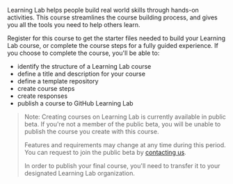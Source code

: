 Learning Lab helps people build real world skills through hands-on activities. This course streamlines the course building process, and gives you all the tools you need to help others learn. 

Register for this course to get the starter files needed to build your Learning Lab course, or complete the course steps for a fully guided experience. If you choose to complete the course, you'll be able to:
- identify the structure of a Learning Lab course
- define a title and description for your course
- define a template repository
- create course steps
- create responses
- publish a course to GitHub Learning Lab

> Note: Creating courses on Learning Lab is currently available in public beta. If you're not a member of the public beta, you will be unable to publish the course you create with this course.
>
> Features and requirements may change at any time during this period. You can request to join the public beta by [contacting us](https://lab.github.com/organizations#form).
>
> In order to publish your final course, you'll need to transfer it to your designated Learning Lab organization.